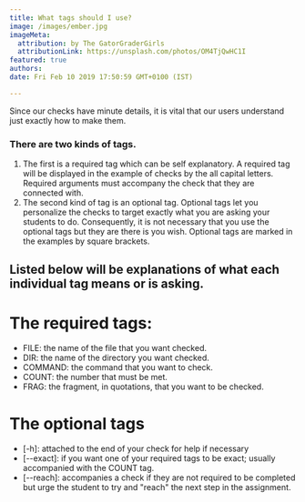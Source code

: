 ```yaml
---
title: What tags should I use?
image: /images/ember.jpg
imageMeta:
  attribution: by The GatorGraderGirls
  attributionLink: https://unsplash.com/photos/OM4TjQwHC1I
featured: true
authors:
date: Fri Feb 10 2019 17:50:59 GMT+0100 (IST)

---
```


Since our checks have minute details, it is vital that our users understand
just exactly how to make them.

### There are two kinds of tags.
1. The first is a required tag which can be self
explanatory. A required tag will be displayed in the example of checks by the
all capital letters. Required arguments must accompany the check that they are
connected with.
2. The second kind of tag is an optional tag. Optional tags let you personalize
the checks to target exactly what you are asking your students to do. Consequently,
it is not necessary that you use the optional tags but they are there is you wish.
Optional tags are marked in the examples by square brackets.

## Listed below will be explanations of what each individual tag means or is asking.
# The required tags:
- FILE: the name of the file that you want checked.
- DIR: the name of the directory you want checked.
- COMMAND: the command that you want to check.
- COUNT: the number that must be met.
- FRAG: the fragment, in quotations, that you want to be checked.
# The optional tags
- [-h]: attached to the end of your check for help if necessary
- [--exact]: if you want one of your required tags to be exact; usually accompanied
with the COUNT tag.
- [--reach]: accompanies a check if they are not required to be completed but
urge the student to try and "reach" the next step in the assignment.
